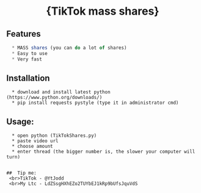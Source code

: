 <h1 align="center">{TikTok mass shares}</h1>

## Features
```js
  * MASS shares (you can do a lot of shares)
  * Easy to use
  * Very fast
```

## Installation
```
  * download and install latest python (https://www.python.org/downloads/)
  * pip install requests pystyle (type it in administrator cmd)
```

##  Usage:
```
  * open python (TikTokShares.py)
  * paste video url
  * choose amount
  * enter thread (the bigger number is, the slower your computer will turn)
```

```

##  Tip me:
 <br>TikTok - @YtJodd
 <br>My Ltc - LdZSsgHXhEZo2TUYbEJ1kRp9bUfsJquVdS
